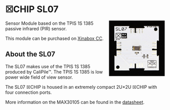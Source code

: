 # ☒CHIP SL07
<img src="extras/SL07 V0.5.0.JPG" width="35%" height="auto" align="right">
Sensor Module based on the TPIS 1S 1385 passive infrared (PIR) sensor.

This module can be purchased on [Xinabox CC](https://xinabox.cc/products/SL07/).

## About the SL07
The SL07 makes use of the TPIS 1S 1385 produced by CaliPile™. The TPIS 1S 1385 is low power wide field of view sensor.

The SL07 ☒CHIP is housed in an extremely compact 2U×2U ☒CHIP with four connection ports.

More information on the MAX30105 can be found in the [datasheet](https://media.digikey.com/pdf/Data%20Sheets/Excelitas%20PDFs/TPiS_1S_1385.pdf).
